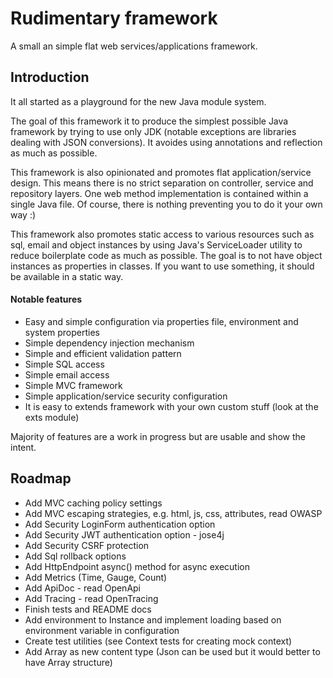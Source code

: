 # Rudimentary framework

A small an simple flat web services/applications framework. 

## Introduction

It all started as a playground for the new Java module system.

The goal of this framework it to produce the simplest possible Java framework by trying to use only JDK (notable exceptions are libraries dealing with JSON conversions). It avoides using annotations and reflection as much as possible.

This framework is also opinionated and promotes flat application/service design. This means there is no strict separation on controller, service and repository layers. One web method implementation is contained within a single Java file. Of course, there is nothing preventing you to do it your own way :)

This framework also promotes static access to various resources such as sql, email and object instances by using Java's ServiceLoader utility to reduce boilerplate code as much as possible. The goal is to not have object instances as properties in classes. If you want to use something, it should be available in a static way.


#### Notable features

* Easy and simple configuration via properties file, environment and system properties
* Simple dependency injection mechanism
* Simple and efficient validation pattern
* Simple SQL access
* Simple email access
* Simple MVC framework
* Simple application/service security configuration
* It is easy to extends framework with your own custom stuff (look at the exts module)

Majority of features are a work in progress but are usable and show the intent.

## Roadmap

* Add MVC caching policy settings
* Add MVC escaping strategies, e.g. html, js, css, attributes, read OWASP
* Add Security LoginForm authentication option
* Add Security JWT authentication option - jose4j
* Add Security CSRF protection
* Add Sql rollback options
* Add HttpEndpoint async() method for async execution
* Add Metrics (Time, Gauge, Count)
* Add ApiDoc - read OpenApi
* Add Tracing - read OpenTracing
* Finish tests and README docs
* Add environment to Instance and implement loading based on environment variable in configuration
* Create test utilities (see Context tests for creating mock context)
* Add Array as new content type (Json can be used but it would better to have Array structure)